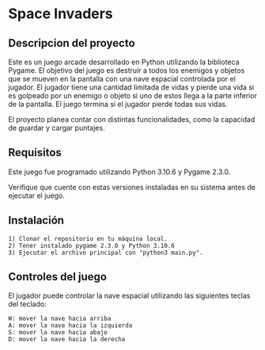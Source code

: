 # Space Invaders

## Descripcion del proyecto
Este es un juego arcade desarrollado en Python utilizando la biblioteca Pygame. El objetivo del juego es destruir a todos los enemigos y objetos que se mueven en la pantalla con una nave espacial controlada por el jugador. El jugador tiene una cantidad limitada de vidas y pierde una vida si es golpeado por un enemigo o objeto si uno de estos llega a la parte inferior de la pantalla. El juego termina si el jugador pierde todas sus vidas.

El proyecto planea contar con distintas funcionalidades, como la capacidad de guardar y cargar puntajes.

## Requisitos

Este juego fue programado utilizando Python 3.10.6 y Pygame 2.3.0.

Verifique que cuente con estas versiones instaladas en su sistema antes de ejecutar el juego.

## Instalación
    1) Clonar el repositorio en tu máquina local.
    2) Tener instalado pygame 2.3.0 y Python 3.10.6
    3) Ejecutar el archivo principal con "python3 main.py".

## Controles del juego
El jugador puede controlar la nave espacial utilizando las siguientes teclas del teclado:

    W: mover la nave hacia arriba
    A: mover la nave hacia la izquierda
    S: mover la nave hacia abajo
    D: mover la nave hacia la derecha
